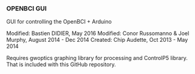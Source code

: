 ### OPENBCI GUI

GUI for controlling the OpenBCI + Arduino

Modified: Bastien DIDIER, May 2016
Modified: Conor Russomanno & Joel Murphy, August 2014 - Dec 2014
Created: Chip Audette, Oct 2013 - May 2014

Requires gwoptics graphing library for processing and ControlP5 library.
That is included with this GitHub repository.
